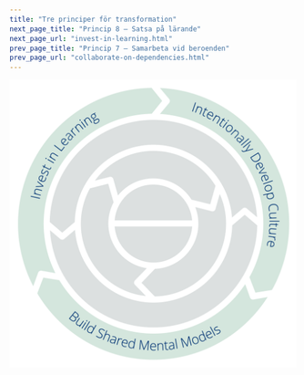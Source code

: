 ```yaml
---
title: "Tre principer för transformation"
next_page_title: "Princip 8 – Satsa på lärande"
next_page_url: "invest-in-learning.html"
prev_page_title: "Princip 7 – Samarbeta vid beroenden"
prev_page_url: "collaborate-on-dependencies.html"
---
```




![Tre principer för Transformation: Satsa på lärande – Utveckla kulturen medvetet – Bygg gemensamma mentala modeller](img/csf/csf-light-transformation.png)
